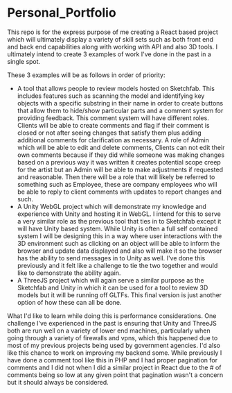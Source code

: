 # Personal_Portfolio

This repo is for the express purpose of me creating a React based project which will ultimately display a variety of skill sets such as both front end and back end capabilities along with working with API and also 3D tools. I ultimately intend to create 3 examples of work I've done in the past in a single spot.

These 3 examples will be as follows in order of priority:
- A tool that allows people to review models hosted on Sketchfab. This includes features such as scanning the model and identifying key objects with a specific substring in their name in order to create buttons that allow them to hide/show particular parts and a comment system for providing feedback. This comment system will have different roles. Clients will be able to create comments and flag if their comment is closed or not after seeing changes that satisfy them plus adding additional comments for clarification as necessary. A role of Admin which will be able to edit and delete comments, Clients can not edit their own comments because if they did while someone was making changes based on a previous way it was written it creates potential scope creep for the artist but an Admin will be able to make adjustments if requested and reasonable. Then there will be a role that will likely be referred to something such as Employee, these are company employees who will be able to reply to client comments with updates to report changes and such.
- A Unity WebGL project which will demonstrate my knowledge and experience with Unity and hosting it in WebGL. I intend for this to serve a very similar role as the previous tool that ties in to Sketchfab except it will have Unity based system. While Unity is often a full self contained system I will be designing this in a way where user interactions with the 3D environment such as clicking on an object will be able to inform the browser and update data displayed and also will make it so the browser has the ability to send messages in to Unity as well. I've done this previously and it felt like a challenge to tie the two together and would like to demonstrate the ability again.
- A ThreeJS project which will again serve a similar purpose as the Sketchfab and Unity in which it can be used for a tool to review 3D models but it will be running off GLTFs. This final version is just another option of how these can all be done.

What I'd like to learn while doing this is performance considerations. One challenge I've experienced in the past is ensuring that Unity and ThreeJS both are run well on a variety of lower end machines, particularly when going through a variety of firewalls and vpns, which this happened due to most of my previous projects being used by government agencies. I'd also like this chance to work on improving my backend some. While previously I have done a comment tool like this in PHP and I had proper pagination for comments and I did not when I did a similar project in React due to the # of comments being so low at any given point that pagination wasn't a concern but it should always be considered.
